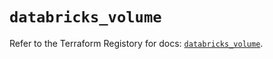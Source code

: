 # `databricks_volume`

Refer to the Terraform Registory for docs: [`databricks_volume`](https://registry.terraform.io/providers/databricks/databricks/1.27.0/docs/resources/volume).
